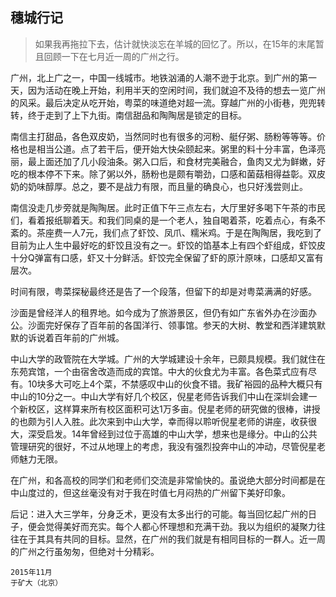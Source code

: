 ## 穗城行记

>如果我再拖拉下去，估计就快淡忘在羊城的回忆了。所以，在15年的末尾暂且回顾一下在七月近一周的广州之行。

广州，北上广之一，中国一线城市。地铁汹涌的人潮不逊于北京。到广州的第一天，因为活动在晚上开始，利用半天的空闲时间，我们就迫不及待的想去一览广州的风采。最后决定从吃开始，粤菜的味道绝对超一流。穿越广州的小街巷，兜兜转转，终于走到了上下九街。南信甜品和陶陶居是锁定的目标。

南信主打甜品，各色双皮奶，当然同时也有很多的河粉、艇仔粥、肠粉等等等。价格也是相当公道。点了若干后，便开始大快朵颐起来。粥里的料十分丰富，色泽亮丽，最上面还加了几小段油条。粥入口后，和食材完美融合，鱼肉又尤为鲜嫩，好吃的根本停不下来。除了粥以外，肠粉也是颇有嚼劲，口感和菌菇相得益彰。双皮奶的奶味醇厚。总之，要不是战力有限，而且量的确良心，也只好浅尝则止。

南信没走几步旁就是陶陶居。此时正值下午三点左右，大厅里好多喝下午茶的市民们，看着报纸聊着天。和我们同桌的是一个老人，独自喝着茶，吃着点心，有条不紊的。茶座费一人7元，我们点了虾饺、凤爪、糯米鸡。于是在陶陶居，我吃到了目前为止人生中最好吃的虾饺且没有之一。虾饺的馅基本上有四个虾组成，虾饺皮十分Q弹富有口感，虾又十分鲜活。虾饺完全保留了虾的原汁原味，口感却又富有层次。

时间有限，粤菜探秘最终还是告了一个段落，但留下的却是对粤菜满满的好感。

沙面是曾经洋人的租界地。如今成为了旅游景区，但仍有如广东省外办在沙面办公。沙面完好保存了百年前的各国洋行、领事馆。参天的大树、教堂和西洋建筑默默的诉说着百年前的广州城。

中山大学的政管院在大学城。广州的大学城建设十余年，已颇具规模。我们就住在东苑宾馆，一个由宿舍改造而成的宾馆。中大的伙食尤为丰富。各色菜式应有尽有。10块多大可吃上4个菜，不禁感叹中山的伙食不错。我矿裕园的品种大概只有中山的10分之一。中山大学有好几个校区，倪星老师告诉我们中山在深圳会建一个新校区，这样算来所有校区面积可达1万多亩。倪星老师的研究做的很棒，讲授的也颇为引人入胜。此次来到中山大学，幸而得以聆听倪星老师的讲座，收获很大，深受启发。14年曾经到过位于高雄的中山大学，想来也是缘分。中山的公共管理研究的很好，不过从地理上的考虑，我没有强烈投奔中山的冲动，尽管倪星老师魅力无限。

在广州，和各高校的同学们和老师们交流是非常愉快的。虽说绝大部分时间都是在中山度过的，但这丝毫没有对于我在时值七月闷热的广州留下美好印象。

 后记：进入大三学年，分身乏术，更没有太多出行的可能。每当回忆起广州的日子，便会觉得美好而充实。每个人都心怀理想和充满干劲。我以为组织的凝聚力往往在于其具有共同的目标。显然，在广州的我们就是有相同目标的一群人。近一周的广州之行虽匆匆，但绝对十分精彩。
     

    
    2015年11月
    于矿大（北京）